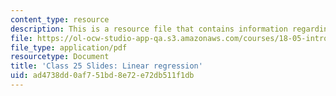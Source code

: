 ```yaml
---
content_type: resource
description: This is a resource file that contains information regarding linear regression.
file: https://ol-ocw-studio-app-qa.s3.amazonaws.com/courses/18-05-introduction-to-probability-and-statistics-spring-2014/ad4738dd0af751bd8e72e72db511f1db_MIT18_05S14_class25slides.pdf
file_type: application/pdf
resourcetype: Document
title: 'Class 25 Slides: Linear regression'
uid: ad4738dd-0af7-51bd-8e72-e72db511f1db
---
```

